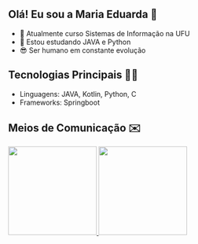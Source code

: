 ## Olá! Eu sou a Maria Eduarda 👋
- 🔭 Atualmente curso Sistemas de Informação na UFU
- 🌱 Estou estudando JAVA e Python
- 😎 Ser humano em constante evolução


## Tecnologias Principais 👩‍💻
- Linguagens: JAVA, Kotlin, Python, C
- Frameworks: Springboot

## Meios de Comunicação ✉️

<div>
  <a href="https://beacons.ai/mar1a-ed">
  <img height="180em" src="https://github-readme-stats.vercel.app/api?username=mar1a-ed&show_icons=true&theme=dracula&include_all_commits=true&count_private=true"/>
  <img height="180em" src="https://github-readme-stats.vercel.app/api/top-langs/?username=mar1a-ed&layout=compact&langs_count=16&theme=dracula"/>
</div>
